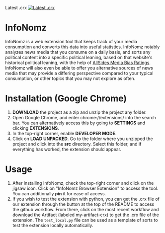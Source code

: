 Latest .crx
[![Latest .crx](https://github.com/BU-Spark/se-info-nomz/actions/workflows/pack_crx.yml/badge.svg)](https://github.com/BU-Spark/se-info-nomz/actions/workflows/pack_crx.yml)

# InfoNomz
InfoNomz is a web extension tool that keeps track of your media consumption and converts this data into useful statistics. InfoNomz notably analyzes news media that you consume on a daily basis, and sorts any political content into a specific political leaning, based on that website's historical political leaning, with the help of [AllSides Media Bias Ratings](https://www.allsides.com/media-bias). InfoNomz will also even be able to offer you alternative sources of news media that may provide a differing perspective compared to your typical consumption, or other topics that you may not explore as often.


# Installation (Google Chrome)
1. **DOWNLOAD** the project as a zip and unzip the project any folder.
2. Open Google Chrome, and enter chrome://extensions/ into the search bar. You can alternatively access this by going to **SETTINGS** and clicking **EXTENSIONS**.
3. In the top-right corner, enable **DEVELOPER MODE**.
4. Click on **LOAD UNPACKED**. Go to the folder where you unzipped the project and click into the **src** directory. Select this folder, and if everything has worked, the extension should appear. 

# Usage
1. After installing InfoNomz, check the top-right corner and click on the jigsaw icon. Click on "InfoNomz Browser Extension" to access the tool. You can additionally **pin** it for ease of access.
2. If you wish to test the extension with python, you can get the .crx file of our extension through the button at the top of the README to access the github workflow. From there, click on the most recent workflow and download the Artifact (labeled my-artifact-crx) to get the .crx file of the extension. The `test_local.py` file can be used as a template of sorts to test the extension locally automatically.
